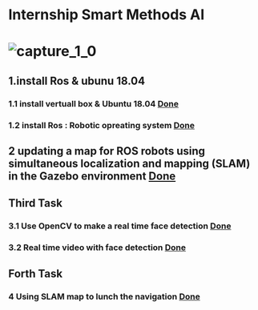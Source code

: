 # Internship Smart Methods AI
# ![capture_1_0](https://user-images.githubusercontent.com/74243095/124775785-94612a80-df47-11eb-93f5-6496d09e88d4.jpg)

## 1.install Ros & ubunu 18.04

### 1.1  install vertuall box & Ubuntu 18.04 [Done ](https://github.com/khulud1998/Task-one-Ros-ubuntu-arm-controlling-/blob/main/1.1%20virtualBox%20%24%20ubuntu%2018.04.md)
### 1.2  install Ros : Robotic opreating system [Done ](https://github.com/khulud1998/Task-one-Ros-ubuntu-arm-controlling-/blob/main/1.2%20install%20Ros%20:%20robotic%20operating%20system.md)


## 2 updating a map for ROS robots using simultaneous localization and mapping (SLAM) in the Gazebo environment [Done ](https://github.com/khulud1998/AI-Smart-Methods/blob/main/2.1.Simulation%2C%20Mapping%2C%20Controlling%20a%20turtlebot%20robot.md)


## Third Task 
### 3.1 Use OpenCV to make a real time face detection [Done ](https://github.com/khulud1998/AI-Smart-Methods/blob/main/3.1%20How%20to%20detect%20faces%20in%20image%20format%20using%20openCV%20and%20python.md)
### 3.2 Real time video with face detection [Done ](https://github.com/khulud1998/AI-Smart-Methods/blob/main/3.2%20Real%20time%20video%20with%20face%20detection.md)

## Forth Task 
### 4 Using SLAM map to lunch the navigation [Done ]()

